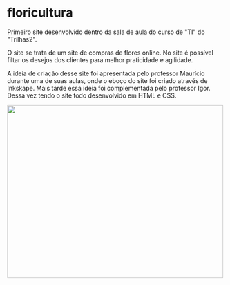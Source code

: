 # floricultura

<p>Primeiro site desenvolvido dentro da sala de aula do curso de "TI" do "Trilhas2".</p>
<p>O site se trata de um site de compras de flores online. No site é possível filtar os desejos dos clientes para melhor praticidade e agilidade.</p>
<p> A ideia de criação desse site foi apresentada pelo professor Maurício durante uma de suas aulas, onde o eboço do site foi criado através de Inkskape. Mais tarde essa ideia foi complementada pelo professor Igor. Dessa vez tendo o site todo desenvolvido em HTML e CSS.</p>

<img src="https://th.bing.com/th/id/OIP.ZoRdH1PCq-5eAxBaNhxaKQHaFj?pid=ImgDet&rs=1" width="500" height="400">
